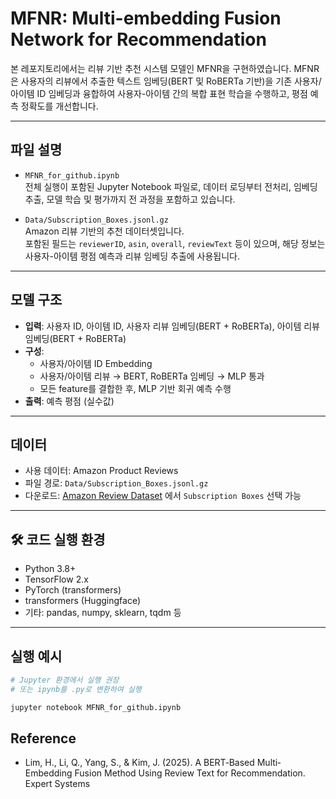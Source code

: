# MFNR: Multi-embedding Fusion Network for Recommendation

본 레포지토리에서는 리뷰 기반 추천 시스템 모델인 MFNR을 구현하였습니다. 
MFNR은 사용자의 리뷰에서 추출한 텍스트 임베딩(BERT 및 RoBERTa 기반)을 기존 사용자/아이템 ID 임베딩과 융합하여 사용자-아이템 간의 복합 표현 학습을 수행하고, 평점 예측 정확도를 개선합니다.

---

## 파일 설명

- `MFNR_for_github.ipynb`  
  전체 실행이 포함된 Jupyter Notebook 파일로, 데이터 로딩부터 전처리, 임베딩 추출, 모델 학습 및 평가까지 전 과정을 포함하고 있습니다.

- `Data/Subscription_Boxes.jsonl.gz`  
  Amazon 리뷰 기반의 추천 데이터셋입니다.  
  포함된 필드는 `reviewerID`, `asin`, `overall`, `reviewText` 등이 있으며, 해당 정보는 사용자-아이템 평점 예측과 리뷰 임베딩 추출에 사용됩니다.

---

## 모델 구조

- **입력**: 사용자 ID, 아이템 ID, 사용자 리뷰 임베딩(BERT + RoBERTa), 아이템 리뷰 임베딩(BERT + RoBERTa)
- **구성**:
  - 사용자/아이템 ID Embedding
  - 사용자/아이템 리뷰 → BERT, RoBERTa 임베딩 → MLP 통과
  - 모든 feature를 결합한 후, MLP 기반 회귀 예측 수행
- **출력**: 예측 평점 (실수값)

---

## 데이터

- 사용 데이터: Amazon Product Reviews  
- 파일 경로: `Data/Subscription_Boxes.jsonl.gz`
- 다운로드: [Amazon Review Dataset](https://amazon-reviews-2023.github.io/) 에서 `Subscription Boxes` 선택 가능

---

## 🛠 코드 실행 환경

- Python 3.8+
- TensorFlow 2.x
- PyTorch (transformers)
- transformers (Huggingface)
- 기타: pandas, numpy, sklearn, tqdm 등

---

## 실행 예시

```bash
# Jupyter 환경에서 실행 권장
# 또는 ipynb를 .py로 변환하여 실행

jupyter notebook MFNR_for_github.ipynb
```


## Reference

- Lim, H., Li, Q., Yang, S., & Kim, J. (2025). A BERT‐Based Multi‐Embedding Fusion Method Using Review Text for Recommendation. Expert Systems
